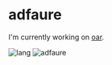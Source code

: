 # adfaure

I'm currently working on [oar](https://github.com/oar-team/oar3).

![lang](https://github-readme-stats.vercel.app/api/top-langs/?username=adfaure&layout=compact&exclude_repo=qmk&layout=compact)
![adfaure](https://github-readme-stats.vercel.app/api?username=adfaure)
